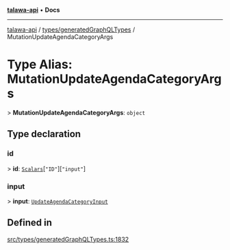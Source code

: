 [**talawa-api**](../../../README.md) • **Docs**

***

[talawa-api](../../../modules.md) / [types/generatedGraphQLTypes](../README.md) / MutationUpdateAgendaCategoryArgs

# Type Alias: MutationUpdateAgendaCategoryArgs

\> **MutationUpdateAgendaCategoryArgs**: `object`

## Type declaration

### id

\> **id**: [`Scalars`](Scalars.md)\[`"ID"`\]\[`"input"`\]

### input

\> **input**: [`UpdateAgendaCategoryInput`](UpdateAgendaCategoryInput.md)

## Defined in

[src/types/generatedGraphQLTypes.ts:1832](https://github.com/PalisadoesFoundation/talawa-api/blob/f9e8275b1ddff2d3edcec79ee3b37c07998f6cc3/src/types/generatedGraphQLTypes.ts#L1832)
